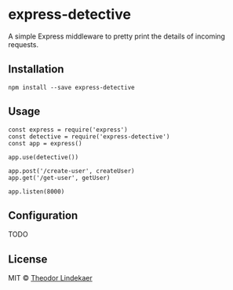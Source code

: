 # express-detective
A simple Express middleware to pretty print the details of incoming requests.

## Installation
```
npm install --save express-detective
```

## Usage
```
const express = require('express')
const detective = require('express-detective')
const app = express()

app.use(detective())

app.post('/create-user', createUser)
app.get('/get-user', getUser)

app.listen(8000)
```

## Configuration
TODO

## License
MIT © [Theodor Lindekaer](http://lindekaer.com)
